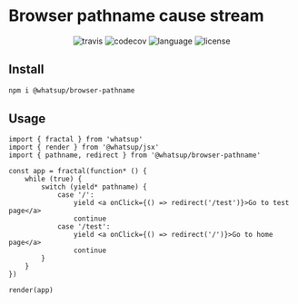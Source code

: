 # Browser pathname cause stream

<div align="center">
<img src="https://img.shields.io/travis/whatsup/browser-pathname" alt="travis" />
<img src="https://img.shields.io/codecov/c/github/whatsup/browser-pathname" alt="codecov" />
<img src="https://img.shields.io/github/languages/top/whatsup/browser-pathname" alt="language" />
<img src="https://img.shields.io/npm/l/@whatsup/browser-pathname" alt="license" />  
</div>

## Install

```bash
npm i @whatsup/browser-pathname
```

## Usage

```tsx
import { fractal } from 'whatsup'
import { render } from '@whatsup/jsx'
import { pathname, redirect } from '@whatsup/browser-pathname'

const app = fractal(function* () {
    while (true) {
        switch (yield* pathname) {
            case '/':
                yield <a onClick={() => redirect('/test')}>Go to test page</a>
                continue
            case '/test':
                yield <a onClick={() => redirect('/')}>Go to home page</a>
                continue
        }
    }
})

render(app)
```
